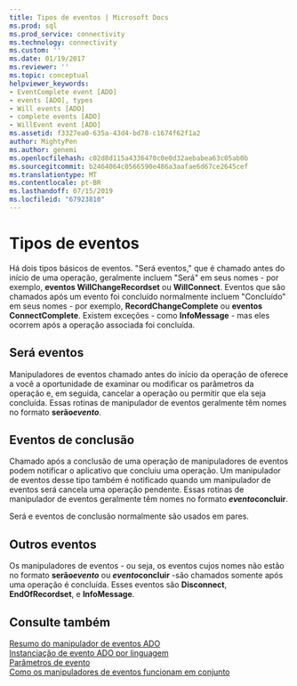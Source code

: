 ```yaml
---
title: Tipos de eventos | Microsoft Docs
ms.prod: sql
ms.prod_service: connectivity
ms.technology: connectivity
ms.custom: ''
ms.date: 01/19/2017
ms.reviewer: ''
ms.topic: conceptual
helpviewer_keywords:
- EventComplete event [ADO]
- events [ADO], types
- Will events [ADO]
- complete events [ADO]
- WillEvent event [ADO]
ms.assetid: f3327ea0-635a-43d4-bd78-c1674f62f1a2
author: MightyPen
ms.author: genemi
ms.openlocfilehash: c02d8d115a4336470c0e0d32aebabea63c05ab0b
ms.sourcegitcommit: b2464064c0566590e486a3aafae6d67ce2645cef
ms.translationtype: MT
ms.contentlocale: pt-BR
ms.lasthandoff: 07/15/2019
ms.locfileid: "67923810"
---
```

# <a name="types-of-events"></a>Tipos de eventos
Há dois tipos básicos de eventos. "Será eventos," que é chamado antes do início de uma operação, geralmente incluem "Será" em seus nomes - por exemplo, **eventos WillChangeRecordset** ou **WillConnect**. Eventos que são chamados após um evento foi concluído normalmente incluem "Concluído" em seus nomes - por exemplo, **RecordChangeComplete** ou **eventos ConnectComplete**. Existem exceções - como **InfoMessage** - mas eles ocorrem após a operação associada foi concluída.  
  
## <a name="will-events"></a>Será eventos  
 Manipuladores de eventos chamado antes do início da operação de oferece a você a oportunidade de examinar ou modificar os parâmetros da operação e, em seguida, cancelar a operação ou permitir que ela seja concluída. Essas rotinas de manipulador de eventos geralmente têm nomes no formato <strong>serão*evento*</strong>.  
  
## <a name="complete-events"></a>Eventos de conclusão  
 Chamado após a conclusão de uma operação de manipuladores de eventos podem notificar o aplicativo que concluiu uma operação. Um manipulador de eventos desse tipo também é notificado quando um manipulador de eventos será cancela uma operação pendente. Essas rotinas de manipulador de eventos geralmente têm nomes no formato  <strong>*evento*concluir</strong>.  
  
 Será e eventos de conclusão normalmente são usados em pares.  
  
## <a name="other-events"></a>Outros eventos  
 Os manipuladores de eventos - ou seja, os eventos cujos nomes não estão no formato <strong>serão*evento*</strong>  ou  <strong>*evento*concluir</strong> -são chamados somente após uma operação é concluída. Esses eventos são **Disconnect**, **EndOfRecordset**, e **InfoMessage**.  
  
## <a name="see-also"></a>Consulte também  
 [Resumo do manipulador de eventos ADO](../../../ado/guide/data/ado-event-handler-summary.md)   
 [Instanciação de evento ADO por linguagem](../../../ado/guide/data/ado-event-instantiation-by-language.md)   
 [Parâmetros de evento](../../../ado/guide/data/event-parameters.md)   
 [Como os manipuladores de eventos funcionam em conjunto](../../../ado/guide/data/how-event-handlers-work-together.md)
